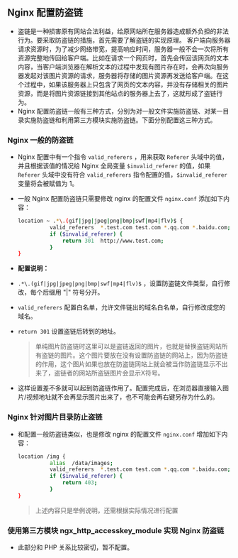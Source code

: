 ## Nginx 配置防盗链
- 盗链是一种损害原有网站合法利益，给原网站所在服务器造成额外负担的非法行为。要采取防盗链的措施，首先需要了解盗链的实现原理。 客户端向服务器请求资源时，为了减少网络带宽，提高响应时间，服务器一般不会一次将所有资源完整地传回给客户端。比如在请求一个网页时，首先会传回该网页的文本内容，当客户端浏览器在解析文本的过程中发现有图片存在时，会再次向服务器发起对该图片资源的请求，服务器将存储的图片资源再发送给客户端。在这个过程中，如果该服务器上只包含了网页的文本内容，并没有存储相关的图片资源，而是将图片资源链接到其他站点的服务器上去了，这就形成了盗链行为。
- Nginx 配置防盗链一般有三种方式，分别为对一般文件实施防盗链、对某一目录实施防盗链和利用第三方模块实施防盗链。下面分别配置这三种方式。

### Nginx 一般的防盗链
- Nginx 配置中有一个指令 `valid_referers` ，用来获取 `Referer` 头域中的值，并且根据该值的情况给 Nginx 全局变量 `$invalid_referer` 的值，如果 `Referer` 头域中没有符合 `valid_referers` 指令配置的值，`$invalid_referer` 变量将会被赋值为 1。

- 一般 Nginx 配置防盗链只需要修改 nginx 的配置文件 `nginx.conf` 添加如下内容：

  ```bash
  location ~ .*\.(gif|jpg|jpeg|png|bmp|swf|mp4|flv)$ {
            valid_referers  *.test.com test.com *.qq.com *.baidu.com;
            if ($invalid_referer) {
                return 301  http://www.test.com;
            }
  }
  ```

- **配置说明：**
- `.*\.(gif|jpg|jpeg|png|bmp|swf|mp4|flv)$` ，设置防盗链文件类型，自行修改，每个后缀用 "|" 符号分开。
- `valid_referers` 配置白名单，允许文件链出的域名白名单，自行修改成您的域名。
- `return 301` 设置盗链后转到的地址。

  > 单纯图片防盗链时这里可以是盗链返回的图片，也就是替换盗链网站所有盗链的图片。这个图片要放在没有设置防盗链的网站上，因为防盗链的作用，这个图片如果也放在防盗链网站上就会被当作防盗链显示不出来了，盗链者的网站所盗链图片会显示X符号。

- 这样设置差不多就可以起到防盗链作用了。配置完成后，在浏览器直接输入图片/视频地址就不会再显示图片出来了，也不可能会再右键另存为什么的。

### Nginx 针对图片目录防止盗链
- 和配置一般防盗链类似，也是修改 nginx 的配置文件 `nginx.conf` 增加如下内容：

  ```bash
  location /img {
            alias  /data/images; 
            valid_referers  *.test.com test.com *.qq.com *.baidu.com;
            if ($invalid_referer) {
                return 403;
            }
  }
  ```

  > 上述内容只是举例说明，还需根据实际情况进行配置


### 使用第三方模块 ngx_http_accesskey_module 实现 Nginx 防盗链
- 此部分和 PHP 关系比较密切，暂不配置。